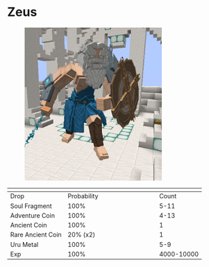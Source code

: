 # Zeus

<figure><img src="../../../../.gitbook/assets/image (1) (1) (1).png" alt="" width="316"><figcaption></figcaption></figure>

<table data-header-hidden><thead><tr><th></th><th width="197"></th><th></th></tr></thead><tbody><tr><td>Drop</td><td>Probability</td><td>Count</td></tr><tr><td>Soul Fragment</td><td>100%</td><td>5-11</td></tr><tr><td>Adventure Coin</td><td>100%</td><td>4-13</td></tr><tr><td>Ancient Coin</td><td>100%</td><td>1</td></tr><tr><td>Rare Ancient Coin</td><td>20% (x2)</td><td>1</td></tr><tr><td>Uru Metal</td><td>100%</td><td>5-9</td></tr><tr><td>Exp</td><td>100%</td><td>4000-10000</td></tr></tbody></table>

